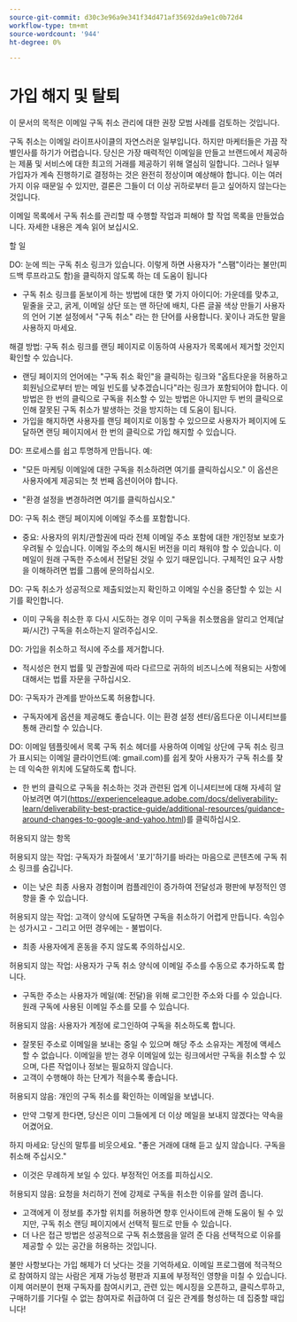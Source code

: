 ```yaml
---
source-git-commit: d30c3e96a9e341f34d471af35692da9e1c0b72d4
workflow-type: tm+mt
source-wordcount: '944'
ht-degree: 0%

---
```

# 가입 해지 및 탈퇴

이 문서의 목적은 이메일 구독 취소 관리에 대한 권장 모범 사례를 검토하는 것입니다.

구독 취소는 이메일 라이프사이클의 자연스러운 일부입니다. 하지만 마케터들은 가끔 작별인사를 하기가 어렵습니다. 당신은 가장 매력적인 이메일을 만들고 브랜드에서 제공하는 제품 및 서비스에 대한 최고의 거래를 제공하기 위해 열심히 일합니다. 그러나 일부 가입자가 계속 진행하기로 결정하는 것은 완전히 정상이며 예상해야 합니다. 이는 여러 가지 이유 때문일 수 있지만, 결론은 그들이 더 이상 귀하로부터 듣고 싶어하지 않는다는 것입니다.

이메일 목록에서 구독 취소를 관리할 때 수행할 작업과 피해야 할 작업 목록을 만들었습니다. 자세한 내용은 계속 읽어 보십시오.

할 일

DO: 눈에 띄는 구독 취소 링크가 있습니다. 이렇게 하면 사용자가 &quot;스팸&quot;이라는 불만(피드백 루프라고도 함)을 클릭하지 않도록 하는 데 도움이 됩니다

+ 구독 취소 링크를 돋보이게 하는 방법에 대한 몇 가지 아이디어: 가운데를 맞추고, 밑줄을 긋고, 굵게, 이메일 상단 또는 맨 하단에 배치, 다른 글꼴 색상 만들기 사용자의 언어 기본 설정에서 &quot;구독 취소&quot; 라는 한 단어를 사용합니다. 꽃이나 과도한 말을 사용하지 마세요.

해결 방법: 구독 취소 링크를 랜딩 페이지로 이동하여 사용자가 목록에서 제거할 것인지 확인할 수 있습니다.

+ 랜딩 페이지의 언어에는 &quot;구독 취소 확인&quot;을 클릭하는 링크와 &quot;옵트다운을 허용하고 회원님으로부터 받는 메일 빈도를 낮추겠습니다&quot;라는 링크가 포함되어야 합니다. 이 방법은 한 번의 클릭으로 구독을 취소할 수 있는 방법은 아니지만 두 번의 클릭으로 인해 잘못된 구독 취소가 발생하는 것을 방지하는 데 도움이 됩니다.
+ 가입을 해지하면 사용자를 랜딩 페이지로 이동할 수 있으므로 사용자가 페이지에 도달하면 랜딩 페이지에서 한 번의 클릭으로 가입 해지할 수 있습니다.

DO: 프로세스를 쉽고 투명하게 만듭니다. 예:

+ &quot;모든 마케팅 이메일에 대한 구독을 취소하려면 여기를 클릭하십시오.&quot; 이 옵션은 사용자에게 제공되는 첫 번째 옵션이어야 합니다.

+ &quot;환경 설정을 변경하려면 여기를 클릭하십시오.&quot;

DO: 구독 취소 랜딩 페이지에 이메일 주소를 포함합니다.

+ 중요: 사용자의 위치/관할권에 따라 전체 이메일 주소 포함에 대한 개인정보 보호가 우려될 수 있습니다. 이메일 주소의 해시된 버전을 미리 채워야 할 수 있습니다. 이메일이 원래 구독한 주소에서 전달된 것일 수 있기 때문입니다. 구체적인 요구 사항을 이해하려면 법률 그룹에 문의하십시오.

DO: 구독 취소가 성공적으로 제출되었는지 확인하고 이메일 수신을 중단할 수 있는 시기를 확인합니다.

+ 이미 구독을 취소한 후 다시 시도하는 경우 이미 구독을 취소했음을 알리고 언제(날짜/시간) 구독을 취소하는지 알려주십시오.

DO: 가입을 취소하고 적시에 주소를 제거합니다.

+ 적시성은 현지 법률 및 관할권에 따라 다르므로 귀하의 비즈니스에 적용되는 사항에 대해서는 법률 자문을 구하십시오.

DO: 구독자가 관계를 받아쓰도록 허용합니다.

+ 구독자에게 옵션을 제공해도 좋습니다. 이는 환경 설정 센터/옵트다운 이니셔티브를 통해 관리할 수 있습니다.

DO: 이메일 템플릿에서 목록 구독 취소 헤더를 사용하여 이메일 상단에 구독 취소 링크가 표시되는 이메일 클라이언트(예: gmail.com)를 쉽게 찾아 사용자가 구독 취소를 찾는 데 익숙한 위치에 도달하도록 합니다.

+ 한 번의 클릭으로 구독을 취소하는 것과 관련된 업계 이니셔티브에 대해 자세히 알아보려면 여기(https://experienceleague.adobe.com/docs/deliverability-learn/deliverability-best-practice-guide/additional-resources/guidance-around-changes-to-google-and-yahoo.html)를 클릭하십시오.

허용되지 않는 항목


허용되지 않는 작업: 구독자가 좌절에서 &#39;포기&#39;하기를 바라는 마음으로 콘텐츠에 구독 취소 링크를 숨깁니다.

+ 이는 낮은 최종 사용자 경험이며 컴플레인이 증가하여 전달성과 평판에 부정적인 영향을 줄 수 있습니다.

허용되지 않는 작업: 고객이 양식에 도달하면 구독을 취소하기 어렵게 만듭니다. 속임수는 성가시고 - 그리고 어떤 경우에는 - 불법이다.

+ 최종 사용자에게 혼동을 주지 않도록 주의하십시오.

허용되지 않는 작업: 사용자가 구독 취소 양식에 이메일 주소를 수동으로 추가하도록 합니다.

+ 구독한 주소는 사용자가 메일(예: 전달)을 위해 로그인한 주소와 다를 수 있습니다.  원래 구독에 사용된 이메일 주소를 모를 수 있습니다.

허용되지 않음: 사용자가 계정에 로그인하여 구독을 취소하도록 합니다.

+ 잘못된 주소로 이메일을 보내는 중일 수 있으며 해당 주소 소유자는 계정에 액세스할 수 없습니다.  이메일을 받는 경우 이메일에 있는 링크에서만 구독을 취소할 수 있으며, 다른 작업이나 정보는 필요하지 않습니다.
+ 고객이 수행해야 하는 단계가 적을수록 좋습니다.

허용되지 않음: 개인의 구독 취소를 확인하는 이메일을 보냅니다.

+ 만약 그렇게 한다면, 당신은 이미 그들에게 더 이상 메일을 보내지 않겠다는 약속을 어겼어요.

하지 마세요: 당신의 말투를 비웃으세요. &quot;좋은 거래에 대해 듣고 싶지 않습니다. 구독을 취소해 주십시오.&quot;

+ 이것은 무례하게 보일 수 있다. 부정적인 어조를 피하십시오.

허용되지 않음: 요청을 처리하기 전에 강제로 구독을 취소한 이유를 알려 줍니다.

+ 고객에게 이 정보를 추가할 위치를 허용하면 향후 인사이트에 관해 도움이 될 수 있지만, 구독 취소 랜딩 페이지에서 선택적 필드로 만들 수 있습니다.
+ 더 나은 접근 방법은 성공적으로 구독 취소했음을 알려 준 다음 선택적으로 이유를 제공할 수 있는 공간을 허용하는 것입니다.

불만 사항보다는 가입 해제가 더 낫다는 것을 기억하세요. 이메일 프로그램에 적극적으로 참여하지 않는 사람은 게재 가능성 평판과 지표에 부정적인 영향을 미칠 수 있습니다. 이제 여러분이 현재 구독자를 참여시키고, 관련 있는 메시징을 오픈하고, 클릭스루하고, 구매하기를 기다릴 수 없는 참여자로 취급하여 더 깊은 관계를 형성하는 데 집중할 때입니다!
